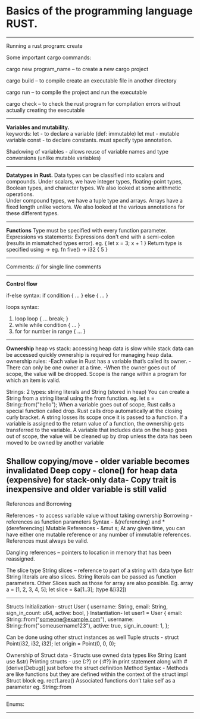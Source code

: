 # **Basics of the programming language RUST.**

---

Running a rust program: create

Some important cargo commands:

cargo new program_name – to create a new cargo project

cargo build – to compile create an executable file in another directory

cargo run – to compile the project and run the executable

cargo check – to check the rust program for compilation errors without actually creating the executable 

---

**Variables and mutability.**  
keywords:
let - to declare a variable (def: immutable)
let mut - mutable variable
const - to declare constants. must specify type annotation.

Shadowing of variables - allows reuse of variable names and type conversions (unlike mutable variables)

---

**Datatypes in Rust.**
Data types can be classified into scalars and compounds.
Under scalars, we have integer types, floating-point types, Boolean types, and character types. We also looked at some arithmetic operations.  
Under compound types, we have a tuple type and arrays.
Arrays have a fixed length unlike vectors.
We also looked at the various annotations for these different types.

---

**Functions**
Type must be specified with every function parameter.
Expressions vs statements: Expressions don't end with a semi-colon (results in mismatched types error). 
eg. {
    let x = 3;
    x + 1
}
Return type is specified using ->
eg. fn five() -> i32 {
    5
}

---

Comments: // for single line comments

---

**Control flow**

if-else syntax:
if condition {
        ...
    } else {
        ...
    }

loops syntax: 
1. loop 
loop {
        ...
        break;
    } 
2. while
while condition {
        ...
    }
3. for
for number in range {
       ...
    }
    
---

**Ownership**
heap vs stack: accessing heap data is slow while stack data can be accessed quickly
ownership is required for managing heap data.
ownership rules:
-Each value in Rust has a variable that’s called its owner.
-There can only be one owner at a time.
-When the owner goes out of scope, the value will be dropped.
Scope is the range within a program for which an item is valid.

Strings: 2 types: string literals and String (stored in heap)
You can create a String from a string literal using the from function. eg. let s = String::from("hello");
When a variable goes out of scope, Rust calls a special function called drop. Rust calls drop automatically at the closing curly bracket.
A string losses its scope once it is passed to a function. If a variable is assigned to the return value of a function, the ownership gets transferred to the variable.
A variable that includes data on the heap goes out of scope, the value will be cleaned up by drop unless the data has been moved to be owned by another variable

Shallow copying/move - older variable becomes invalidated
Deep copy - clone() for heap data (expensive)
for stack-only data- Copy trait is inexpensive and older variable is still valid
---
References and Borrowing

References - to access variable value without taking ownership
Borrowing - references as function parameters
Syntax - &(referencing) and *(dereferencing)
Mutable References - &mut s;
At any given time, you can have either one mutable reference or any number of immutable references.
References must always be valid.

Dangling references – pointers to location in memory that has been reassigned.

The slice type
String slices – reference to part of a string with data type &str
String literals are also slices.
String literals can be passed as function parameters.
Other Slices such as those for array are also possible.
Eg. array a = [1, 2, 3, 4, 5];
let slice = &a[1..3]; (type &[i32])

---

Structs
Initialization-
struct User {
    username: String,
    email: String,
    sign_in_count: u64,
    active: bool,
}
Instantiation-
let user1 = User {
        email: String::from("someone@example.com"),
        username: String::from("someusername123"),
        active: true,
        sign_in_count: 1,
    };
    
Can be done using other struct instances as well
Tuple structs - struct Point(i32, i32, i32);
let origin = Point(0, 0, 0);


Ownership of Struct data - Structs use owned data types like String (cant use &str)
Printing structs - use {:?} or {:#?} in print statement along with #[derive(Debug)] just before the struct definition
Method Syntax - Methods are like functions but they are defined within the context of the struct 
impl Struct block eg. rect1.area() 
Associated functions don’t take self as a parameter eg. String::from

---

Enums:

---
